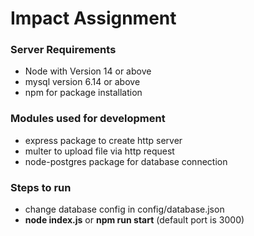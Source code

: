 # Impact Assignment #

### Server Requirements ###

* Node with Version 14 or above
* mysql version 6.14 or above
* npm for package installation

### Modules used for development ###

* express package to create http server
* multer to upload file via http request
* node-postgres package for database connection

### Steps to run ###

* change database config in config/database.json 
* **node index.js** or **npm run start** (default port is 3000)
